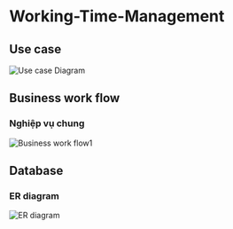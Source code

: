 # Working-Time-Management

## Use case



![Use case Diagram](https://www.plantuml.com/plantuml/img/dLKzRzim4DtvAmxEKWEnVu2H8QY7Bcs0mYwQbPOPYR14EHJbscWz51sA3XsCecFHA1aA131Gm9siaK7-X_v9Zv9SC_wgRGu2HDuxthltJZgF59Kg3dn2V7QbG8KWkUifw7B97CL3GKZKuw9F9Gs0EYgKy9u0hkUXx3BP37tSwVZKwUMxP4o8uifd0At711ucMVeDu4t4e4dn0OGqNd2T1Fd9n6a0ZU0L5THb4avSoPWWZGjFtmeOS7qlYdCMTF0OJaRCzyDtfD6MZx-pzATmGNXw5kH1BndjcXmTFsQ4b92p3xMuNrkSDO0D5HFTY133ZGeNowoy3INoSw7D0mQjKQHOK86IenNsEixcTm9yFJMNBkghb84B2hKQF6jx-ZwmWwfh8PTwHlyJmGBeKk51f1F7sntRzkWex-Tt3ihJVv2Cuc9_p7KyojAF0fmi_VMqBCXn8bIiT4LuTHZKBAjpZfvXXLdwoTI9JTeAXoKS8s-m3okQmq3VW73Dtfq3VZPFU3s7eBvvmVdBFgs1itfzRrAMXTPQsaHYNunYMJgbzcsEJeeirH8r9ZlSPVhpWuFBgNc_GQOyIpyxcvnsYTx0pDbyAg2Zaz3S56vBKDsavH4Pp6hH67eUjo0FarAAalTrJ4ynfEX1hdZHbg5n_Y9uHR62Np6vXjw5gQjlTtA0kcohhfGB3xzMLpErLYKvDf4PotrWEQxyxEo7MvjM2xqe_rYyhVA1MNRuvS1Cjc_-kMMup7VwPFvxneNBaRJijV7I3RC_nb_HEUxWl-ql)

## Business work flow

### Nghiệp vụ chung
![Business work flow1](https://www.plantuml.com/plantuml/img/hP2nIiH048RxUOe1c-GLakQij0eAWdNCxMK7aacyx0O2s_iC5c9KH0WS27RPSi7ts3Tn4x4uhdMAWVdvvv-FKQGgWLafoTk75djltx6GcalOT2hVArrNO3BfNXbxSXCRM6L8CkddGujAUlj4M5BEMBcn3guGLAHWpivPqRqMjvAKC3Vxxqzldxb4bkwhDa2xw4gw2RTw20iAsTj72XENSGWLZ14tCM2ev49IO78pzcx4mKqQ2pz_QEoyFUJfwZb6N9HEDIs8gXCO3QABGV2MTW3cMllvRM4zd3BSkPS6Yz3-47utrv3_e5aHZWYIoyQD7Aw5BbFO1CloyHy0)


## Database 

### ER diagram
![ER diagram](https://www.plantuml.com/plantuml/img/tLN1Rjj64BtpAwRC8HOWHmbw4mGXZXpN1km6g0pa4i1OSKVaLijTTdSPMx5qA7eeyWav50XG13qLAD13WEXe8F_1F-aCIIcINQVtyh3apfjvCpipEtpgWt2Xp7MaSHeWM70gpG98vJ09ofhe8PGciNcEXk0CGIk3C45jBq5DOMxBXmwXzCgaG6f56T31fGeP270Ob174vGijviJaPyeKmeaSPA7WsyUFesyaJfdmN4mqxXcHOrUYJpgGQE4zi024XvY5CGm6i7VUVN1qT41F1uP3uhnaxnIHrHAcra7XL2xS76R87bE7Q2WmJGYZfL4_bKY0C98s4frFB1s0CMF3XIcrtWJLKbqGrTvL1mQJuTMWDnbky8QiXceF_TeRAzNRBufhvbgrP8MIGxUKJmT1f1x4Qw4qvw1Fye4Q3dgADGOJaSpwenUdBtuOhbcxS4bcs1vAaMtxMIUBtbd8TIjAhEJ3xjKf6uqwN0F4Fgc4ej_hKLaC5_yHLQvNPnpz8pP_S4P9YJ8b4N8CcPM-sNYgBjemBz17n4KzeOBYxwP-1qbYInEwSVi1hmoCgzMV8AlL1seGE_aHrb1IhVuGC1OQFIK_mRW3rn01FTjfFv4TE96r-1n5VYAfgQOKWqamMiBQBqFTc5Too2zAAidZplNN23TL-PuIru5nSDJ4DNAAWZfZnzcEmOa_H8q1YMjYhKPXTl6HGq7eipbxkuUZrJcafGEIrdELtr8v5JwSMQccwZ-ujXM_HZYUKm5pqgHRdnUtjABbEfqlhQEBcbumr8tR7V2kkQV_bjUsh7U3t5PgOkErXbuYpWx5dBfga_anZwFQqqvipusyApobpR4j7Os9Cf-WguN7LYifvjjok9Lucq-LopcbJPtlA-8NlJDXH7glul-k6vPyjnrgmJy0dwd2q_uDEilJnHgUA0UmiFlxTW7FwZbm9PAWvoqsWiLYVt-nWCDeoouNXWVoSrYouJKSCKW6MzXti6J3QpYEecWz9vODLtsh0Vhn4p3fvx-grMyAagnQlQMVKbcjtYNm10AFWVODoStVO39LhNukDnRnXdNHEDhkz5lSM-QJwjFl1j9CaQyQJ9Kme6_Uv_2QD7vDTddfS4sqTmZP_1Ss15rttiP34tbcgqyV4vZPvWJcvhsDe-Wf6aap-Xy0)
